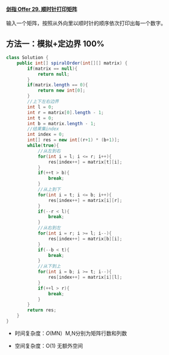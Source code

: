 #### [剑指 Offer 29. 顺时针打印矩阵](https://leetcode-cn.com/problems/shun-shi-zhen-da-yin-ju-zhen-lcof/)

输入一个矩阵，按照从外向里以顺时针的顺序依次打印出每一个数字。

## 方法一：模拟+定边界 100%

```java
class Solution {
    public int[] spiralOrder(int[][] matrix) {
        if(matrix == null){
            return null;
        }
        if(matrix.length == 0){
            return new int[0];
        }
        //上下左右边界
        int l = 0;
        int r = matrix[0].length - 1;
        int t = 0;
        int b = matrix.length - 1;
        //结果集index
        int index = 0;
        int[] res = new int[(r+1) * (b+1)];
        while(true){
            //从左到右
            for(int i = l; i <= r; i++){
                res[index++] = matrix[t][i];
            }
            if(++t > b){
                break;
            }
            //从上到下
            for(int i = t; i <= b; i++){
                res[index++] = matrix[i][r];
            }
            if(--r < l){
                break;
            }
            //从右到左
            for(int i = r; i >= l; i--){
                res[index++] = matrix[b][i];
            }
            if(--b < t){
                break;
            }
            //从下到上
            for(int i = b; i >= t; i--){
                res[index++] = matrix[i][l];
            }
            if(++l > r){
                break;
            }
        }
        return res;
    }
}
```

- 时间复杂度：*O*(MN）M,N分别为矩阵行数和列数

- 空间复杂度：O(1) 无额外空间